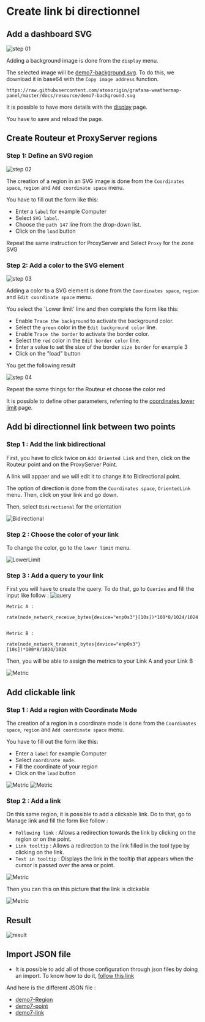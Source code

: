 # Create link bi directionnel


## Add a dashboard SVG

![step 01](../../screenshots/demo/tutorial7/background.jpg)


Adding a background image is done from the `display` menu.

The selected image will be [demo7-background.svg](../../resource/demo7-background.svg). To do this, we download it in base64 with the `Copy image address` function.

```
https://raw.githubusercontent.com/atosorigin/grafana-weathermap-panel/master/docs/resource/demo7-background.svg
```

It is possible to have more details with the [display](../editor/display.md) page.

You have to save and reload the page.


## Create Routeur et ProxyServer regions


### Step 1: Define an SVG region


![step 02](../../screenshots/demo/tutorial1/step02.jpg)


The creation of a region in an SVG image is done from the `Coordinates space`, `region` and `Add coordinate space` menu.

You have to fill out the form like this: 

- Enter a `label` for example Computer
- Select `SVG label`.
- Choose the `path 147` line from the drop-down list.
- Click on the `load` button

Repeat the same instruction for ProxyServer and Select `Proxy` for the zone SVG

### Step 2: Add a color to the SVG element



![step 03](../../screenshots/demo/tutorial7/LowerLimitProxy.png)


Adding a color to a SVG element is done from the `Coordinates space`, `region` and `Edit coordinate space` menu.

You select the `Lower limit' line and then complete the form like this: 
 

- Enable `Trace the background` to activate the background color. 
- Select the `green` color in the `Edit background color` line.
- Enable `Trace the border` to activate the border color.
- Select the `red` color in the `Edit border color` line.
- Enter a value to set the size of the border `size border` for example 3
- Click on the "load" button


You get the following result

![step 04](../../screenshots/demo/tutorial7/ProxyBleu.png)

Repeat the same things for the Routeur et choose the color red

It is possible to define other parameters, referring to the [coordinates lower limit](../editor/coordinates-lower-limit.md) page.


## Add bi directionnel link between two points


### Step 1 : Add the link bidirectional

First, you have to click twice on `Add Oriented Link` and then, click on the Routeur point and on the ProxyServer Point.

A link will appaer and we will edit it to change it to Bidirectional point.

The option of direction is done from the `Coordinates space`, `OrientedLink` menu. Then, click on your link and go down.

Then, select `Bidirectional` for the orientation

![Bidirectional](../../screenshots/demo/tutorial7/LinkBidirectionnel.png)

### Step 2 : Choose the color of your link

To change the color, go to the `lower limit` menu.

![LowerLimit](../../screenshots/demo/tutorial7/LowerLimitLink.png)

### Step 3 : Add a query to your link

First you will have to create the query.
To do that, go to `Queries` and fill the input like follow :
![query](../../screenshots/demo/tutorial7/query.png)



```
Metric A :

rate(node_network_receive_bytes{device="enp0s3"}[10s])*100*8/1024/1024


Metric B : 

rate(node_network_transmit_bytes{device="enp0s3"}[10s])*100*8/1024/1024
```
Then, you will be able to assign the metrics to your Link A and your Link B

![Metric](../../screenshots/demo/tutorial7/orientedLinkMetric.png)

## Add clickable link

### Step 1 : Add a region with Coordinate Mode

The creation of a region in a coordinate mode is done from the `Coordinates space`, `region` and `Add coordinate space` menu.

You have to fill out the form like this: 

- Enter a `label` for example Computer
- Select `coordinate mode`.
- Fill the coordinate of your region
- Click on the `load` button


![Metric](../../screenshots/demo/tutorial7/Cumputers.png)
![Metric](../../screenshots/demo/tutorial7/CoordonateMode.png)

### Step 2 : Add a link

On this same region, it is possible to add a clickable link.
Do to that, go to Manage link and fill the form like follow :

- `Following link` : Allows a redirection towards the link by clicking on the region or on the point.
- `Link tooltip` : Allows a redirection to the link filled in the tool type by clicking on the link.
- `Text in tooltip` : Displays the link in the tooltip that appears when the cursor is passed over the area or point.

![Metric](../../screenshots/demo/tutorial7/ManegeLink.png)

Then you can this on this picture that the link is clickable

![Metric](../../screenshots/demo/tutorial7/Link-ConvertImage.jpg)

## Result

![result](../../screenshots/demo/tutorial7/demo7.png)

## Import JSON file

- It is possible to add all of those configuration through json files by doing an import. To know how to do it, [follow this link](../editor/import.md)

And here is the different JSON file :

- [demo7-Region](../../resource/demo7-region-svg.json) 
- [demo7-point](../../resource/demo7-point.json)
- [demo7-link](../../resource/demo7-link.json)
